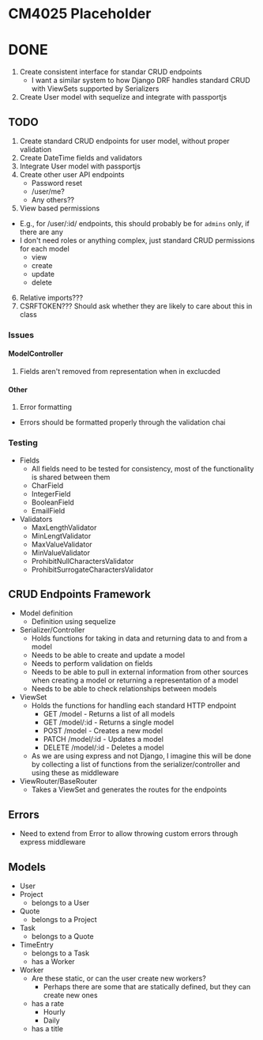 # CM4025 Placeholder

# DONE
1. Create consistent interface for standar CRUD endpoints
   - I want a similar system to how Django DRF handles standard CRUD with ViewSets supported by Serializers
2. Create User model with sequelize and integrate with passportjs

## TODO
1. Create standard CRUD endpoints for user model, without proper validation
2. Create DateTime fields and validators
3. Integrate User model with passportjs
4. Create other user API endpoints
   - Password reset
   - /user/me?
   - Any others??
5. View based permissions
  - E.g., for /user/:id/ endpoints, this should probably be for `admins` only, if there are any
  - I don't need roles or anything complex, just standard CRUD permissions for each model
    - view
    - create
    - update
    - delete

6. Relative imports???
7. CSRFTOKEN??? Should ask whether they are likely to care about this in class

### Issues

#### ModelController

1. Fields aren't removed from representation when in exclucded

#### Other
1. Error formatting
  - Errors should be formatted properly through the validation chai


### Testing

- Fields
  - All fields need to be tested for consistency, most of the functionality is shared between them
  - CharField
  - IntegerField
  - BooleanField
  - EmailField
- Validators
  -  MaxLengthValidator
  -  MinLengtValidator
  -  MaxValueValidator
  -  MinValueValidator
  -  ProhibitNullCharactersValidator
  -  ProhibitSurrogateCharactersValidator


## CRUD Endpoints Framework

- Model definition
  - Definition using sequelize
- Serializer/Controller
  - Holds functions for taking in data and returning data to and from a model
  - Needs to be able to create and update a model
  - Needs to perform validation on fields
  - Needs to be able to pull in external information from other sources when creating a model or returning a representation of a model
  - Needs to be able to check relationships between models
- ViewSet
  - Holds the functions for handling each standard HTTP endpoint
    - GET /model - Returns a list of all models
    - GET /model/:id - Returns a single model
    - POST /model - Creates a new model
    - PATCH /model/:id - Updates a model
    - DELETE /model/:id - Deletes a model
  - As we are using express and not Django, I imagine this will be done by collecting a list of functions from the serializer/controller and using these as middleware
- ViewRouter/BaseRouter
  - Takes a ViewSet and generates the routes for the endpoints
  

  

## Errors

- Need to extend from Error to allow throwing custom errors through express middleware

## Models

- User
- Project
  - belongs to a User
- Quote
  - belongs to a Project
- Task
  - belongs to a Quote
- TimeEntry
  - belongs to a Task
  - has a Worker
- Worker
  - Are these static, or can the user create new workers?
    - Perhaps there are some that are statically defined, but they can create new ones
  - has a rate
    - Hourly
    - Daily
  - has a title
  

